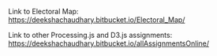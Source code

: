 Link to Electoral Map:
https://deekshachaudhary.bitbucket.io/Electoral_Map/

Link to other Processing.js and D3.js assignments:
https://deekshachaudhary.bitbucket.io/allAssignmentsOnline/
